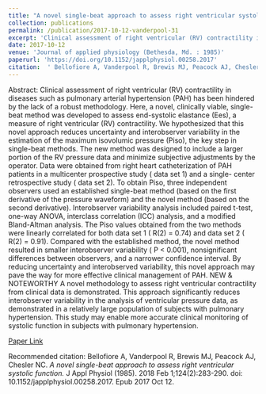 ```yaml
--- 
title: "A novel single-beat approach to assess right ventricular systolic function." 
collection: publications 
permalink: /publication/2017-10-12-vanderpool-31 
excerpt: 'Clinical assessment of right ventricular (RV) contractility in diseases such as pulmonary arterial hypertension (PAH) has been hindered by the lack of a robust methodology. Here, a novel, clinically viable, single- beat method was developed to assess end-systolic elastance (Ees), a measure of right ventricular [...]' 
date: 2017-10-12 
venue: 'Journal of applied physiology (Bethesda, Md. : 1985)' 
paperurl: 'https://doi.org/10.1152/japplphysiol.00258.2017' 
citation:  ' Bellofiore A, Vanderpool R, Brewis MJ, Peacock AJ, Chesler NC. <i>A novel single-beat approach to assess right ventricular systolic function.</i> J Appl Physiol (1985). 2018 Feb 1;124(2):283-290. doi: 10.1152/japplphysiol.00258.2017. Epub 2017 Oct 12.' 
--- 
```

Abstract:  Clinical assessment of right ventricular (RV) contractility in diseases such as pulmonary arterial hypertension (PAH) has been hindered by the lack of a robust methodology. Here, a novel, clinically viable, single- beat method was developed to assess end-systolic elastance (Ees), a measure of right ventricular (RV) contractility. We hypothesized that this novel approach reduces uncertainty and interobserver variability in the estimation of the maximum isovolumic pressure (Piso), the key step in single-beat methods. The new method was designed to include a larger portion of the RV pressure data and minimize subjective adjustments by the operator. Data were obtained from right heart catheterization of PAH patients in a multicenter prospective study ( data set 1) and a single- center retrospective study ( data set 2). To obtain Piso, three independent observers used an established single-beat method (based on the first derivative of the pressure waveform) and the novel method (based on the second derivative). Interobserver variability analysis included paired t-test, one-way ANOVA, interclass correlation (ICC) analysis, and a modified Bland-Altman analysis. The Piso values obtained from the two methods were linearly correlated for both data set 1 ( R(2) = 0.74) and data set 2 ( R(2) = 0.91). Compared with the established method, the novel method resulted in smaller interobserver variability ( P < 0.001), nonsignificant differences between observers, and a narrower confidence interval. By reducing uncertainty and interobserved variability, this novel approach may pave the way for more effective clinical management of PAH. NEW & NOTEWORTHY A novel methodology to assess right ventricular contractility from clinical data is demonstrated. This approach significantly reduces interobserver variability in the analysis of ventricular pressure data, as demonstrated in a relatively large population of subjects with pulmonary hypertension. This study may enable more accurate clinical monitoring of systolic function in subjects with pulmonary hypertension.  
 
[Paper Link](https://doi.org/10.1152/japplphysiol.00258.2017) 
 
Recommended citation:  Bellofiore A, Vanderpool R, Brewis MJ, Peacock AJ, Chesler NC. <i>A novel single-beat approach to assess right ventricular systolic function.</i> J Appl Physiol (1985). 2018 Feb 1;124(2):283-290. doi: 10.1152/japplphysiol.00258.2017. Epub 2017 Oct 12. 
